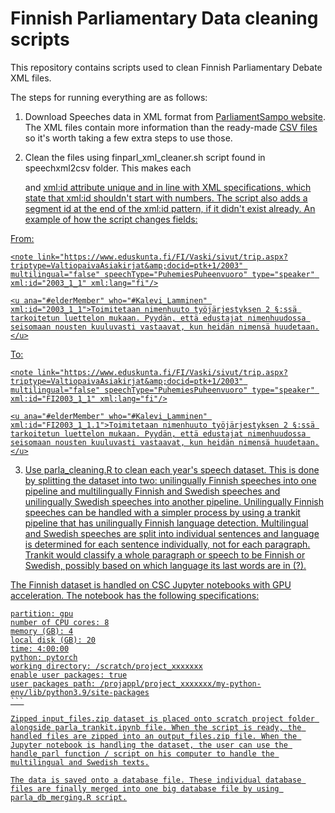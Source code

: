 # Finnish Parliamentary Data cleaning scripts

This repository contains scripts used to clean Finnish Parliamentary Debate XML files.

The steps for running everything are as follows:

1.  Download Speeches data in XML format from [ParliamentSampo website](https://a3s.fi/parliamentsampo/speeches/xml/index.html). The XML files contain more information than the ready-made [CSV files](https://a3s.fi/parliamentsampo/speeches/csv/index.html) so it's worth taking a few extra steps to use those.

2.  Clean the files using finparl_xml_cleaner.sh script found in speechxml2csv folder. This makes each

    <note>

    and <u> xml:id attribute unique and in line with XML specifications, which state that xml:id shouldn't start with numbers. The script also adds a segment id at the end of the xml:id pattern, if it didn't exist already. An example of how the script changes fields:

From:

```         
<note link="https://www.eduskunta.fi/FI/Vaski/sivut/trip.aspx?triptype=ValtiopaivaAsiakirjat&amp;docid=ptk+1/2003" multilingual="false" speechType="PuhemiesPuheenvuoro" type="speaker" xml:id="2003_1_1" xml:lang="fi"/>

<u ana="#elderMember" who="#Kalevi_Lamminen" xml:id="2003_1_1">Toimitetaan nimenhuuto työjärjestyksen 2 §:ssä tarkoitetun luettelon mukaan. Pyydän, että edustajat nimenhuudossa seisomaan nousten kuuluvasti vastaavat, kun heidän nimensä huudetaan.</u>
```

To:

```         
<note link="https://www.eduskunta.fi/FI/Vaski/sivut/trip.aspx?triptype=ValtiopaivaAsiakirjat&amp;docid=ptk+1/2003" multilingual="false" speechType="PuhemiesPuheenvuoro" type="speaker" xml:id="FI2003_1_1" xml:lang="fi"/>

<u ana="#elderMember" who="#Kalevi_Lamminen" xml:id="FI2003_1_1.1">Toimitetaan nimenhuuto työjärjestyksen 2 §:ssä tarkoitetun luettelon mukaan. Pyydän, että edustajat nimenhuudossa seisomaan nousten kuuluvasti vastaavat, kun heidän nimensä huudetaan.</u>
```

3. Use parla_cleaning.R to clean each year's speech dataset. This is done by splitting the dataset into two: unilingually Finnish speeches into one pipeline and multilingually Finnish and Swedish speeches and unilingually Swedish speeches into another pipeline. Unilingually Finnish speeches can be handled with a simpler process by using a trankit pipeline that has unilingually Finnish language detection. Multilingual and Swedish speeches are split into individual sentences and language is determined for each sentence individually, not for each paragraph. Trankit would classify a whole paragraph or speech to be Finnish or Swedish, possibly based on which language its last words are in (?).

The Finnish dataset is handled on CSC Jupyter notebooks with GPU acceleration. The notebook has the following specifications:

````
partition: gpu
number of CPU cores: 8
memory (GB): 4
local disk (GB): 20
time: 4:00:00
python: pytorch
working directory: /scratch/project_xxxxxxx
enable user packages: true
user packages path: /projappl/project_xxxxxxx/my-python-env/lib/python3.9/site-packages
```

Zipped input_files.zip dataset is placed onto scratch project folder alongside parla_trankit.ipynb file. When the script is ready, the handled files are zipped into an output_files.zip file. When the Jupyter notebook is handling the dataset, the user can use the handle_parl function / script on his computer to handle the multilingual and Swedish texts.

The data is saved onto a database file. These individual database files are finally merged into one big database file by using parla_db_merging.R script.